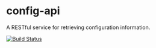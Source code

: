 # config-api
A RESTful service for retrieving configuration information.

[![Build Status](https://travis-ci.org/Jaaromy/config-api.svg?branch=master)](https://travis-ci.org/Jaaromy/config-api)
